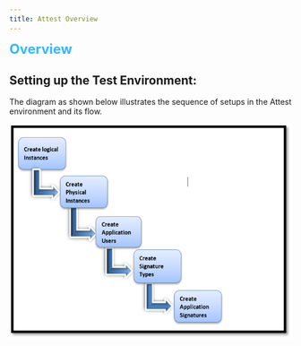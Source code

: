 ```yaml
---
title: Attest Overview
---
```

<span style="color: #33B8FF;font-size: 1.5rem;font-weight: bold;">Overview</span>
 
 ## Setting up the Test Environment:
 The diagram as shown below illustrates the sequence of setups in the Attest environment and its flow.

![Attest Structure](./attestoverview.png)


